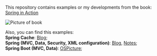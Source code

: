 This repository contains examples or my developments from the book: 
[Spring in Action](https://www.amazon.com/Spring-Action-Covers-4/dp/161729120X)

![Picture of book](https://images-na.ssl-images-amazon.com/images/I/51gHy16h5TL._SX397_BO1,204,203,200_.jpg)

Also, you can find this examples:  
**Spring Cache**: 
[Blog](https://github.com/MrChebik/Blog);  
**Spring (MVC, Data, Security, XML configuration)**: 
[Blog](https://github.com/MrChebik/Blog), 
[Notes](https://github.com/MrChebik/Notes);  
**Spring Boot (MVC, Data)**: 
[OSPicture](https://github.com/MrChebik/OSPicture);